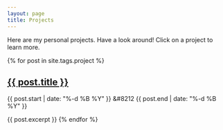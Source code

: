 ```yaml
---
layout: page
title: Projects
---
```


<p class="message">
  Here are my personal projects. Have a look around! Click on a project to learn more.
</p>

<div class="post">
  {% for post in site.tags.project %}            <!--- filters page to only show tags: projects --->

  <h2 class="post-title"><a href="{{ post.url }}">{{ post.title }}</a></h2>

  <span class="post-date"> {{ post.start | date: "%-d %B %Y" }}
    &#8212 {{ post.end | date: "%-d %B %Y" }}
  </span>

  {{ post.excerpt }}
  {% endfor %}
</div>

